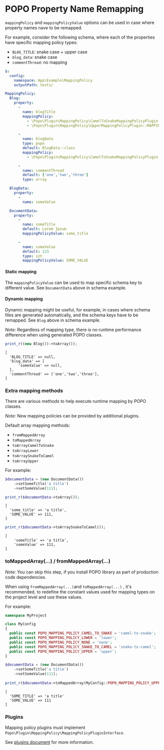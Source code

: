 # POPO Property Name Remapping

`mappingPolicy` and `mappingPolicyValue` options can be used in case where property names nave to be remapped. 

For example, consider the following schema, where each of the properties have specific mapping policy types:

- `BLOG_TITLE`: snake case + upper case
- `blog_data`: snake case
- `commentThread`: no mapping

```yaml
$:
  config:
    namespace: App\Example\MappingPolicy
    outputPath: tests/

MappingPolicy:
  Blog:
    property:
      -
        name: blogTitle
        mappingPolicy:
          - \Popo\Plugin\MappingPolicy\CamelToSnakeMappingPolicyPlugin::MAPPING_POLICY_NAME
          - \Popo\Plugin\MappingPolicy\UpperMappingPolicyPlugin::MAPPING_POLICY_NAME

      -
        name: blogData
        type: popo
        default: BlogData::class
        mappingPolicy:
          - \Popo\Plugin\MappingPolicy\CamelToSnakeMappingPolicyPlugin::MAPPING_POLICY_NAME

      -
        name: commentThread
        default: ['one','two','three']
        type: array

  BlogData:
    property:
      -
        name: someValue

  DocumentData:
    property:
      -
        name: someTitle
        default: Lorem Ipsum
        mappingPolicyValue: some_title

      -
        name: someValue
        default: 123
        type: int
        mappingPolicyValue: SOME_VALUE
```

#### Static mapping

The `mappingPolicyValue` can be used to map specific schema key to different value.
See `DocumentData` above in schema example.

#### Dynamic mapping

Dynamic mapping might be useful, for example, in cases where schema files are generated automatically,
and the schema keys have to be remapped.
See `Blog` above in schema example.

_Note:_ Regardless of mapping type, there is no runtime performance difference when using generated POPO classes.

```php
print_r((new Blog())->toArray());
```

```
[
  'BLOG_TITLE' => null,
  'blog_data' => [
      'someValue' => null,
  ],
  'commentThread' => ['one','two','three'],
]
```


### Extra mapping methods

There are various methods to help execute runtime mapping by POPO classes.

_Note:_ New mapping policies can be provided by additional plugins.

Default array mapping methods:

- `fromMappedArray`
- `toMappedArray`
- `toArrayCamelToSnake`
- `toArrayLower`
- `toArraySnakeToCamel`
- `toArrayUpper`


For example:

```php
$documentData = (new DocumentData())
    ->setSomeTitle('a title')
    ->setSomeValue(111);
```    

```php
print_r($documentData->toArray());
```
```
[
  'some_title' => 'a title',
  'SOME_VALUE' => 111,
]
```

```php
print_r($documentData->toArraySnakeToCamel());
```

```
[
    'someTitle' => 'a title',
    'someValue' => 111,
]
```

### toMappedArray(...) / fromMappedArray(...)

_Note:_ You can skip this step, if you install POPO library as part of production code dependencies.

When using `fromMappedArray(...)`and `toMappedArray(...)` , it's recommended,
to redefine the constant values used for mapping types on the project level and use these values.

For example:

```php
namespace MyProject

class MyConfig
{
  public const POPO_MAPPING_POLICY_CAMEL_TO_SNAKE = 'camel-to-snake';
  public const POPO_MAPPING_POLICY_LOWER = 'lower';
  public const POPO_MAPPING_POLICY_NONE = 'none';
  public const POPO_MAPPING_POLICY_SNAKE_TO_CAMEL = 'snake-to-camel';
  public const POPO_MAPPING_POLICY_UPPER = 'upper';
}
```

```php
$documentData = (new DocumentData())
    ->setSomeTitle('a title')
    ->setSomeValue(111);
    
print_r($documentData->toMappedArray(MyConfig::POPO_MAPPING_POLICY_UPPER));
```

```
[
  'SOME_TITLE' => 'a title'
  'SOME_VALUE' => 111
]
```

### Plugins

Mapping policy plugins must implement `Popo\Plugin\MappingPolicy\MappingPolicyPluginInterface`.

See [plugins document](README_PLUGINS.md) for more information.